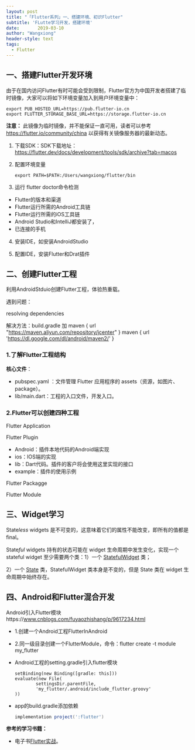 ```yaml
---
layout: post
title: "「Flutter系列」一、搭建环境、初识Flutter"
subtitle: 'FLutte学习开发，搭建环境'
date:       2019-03-10
author: "Wangxiong"
header-style: text
tags:
  - Flutter
---
```


## 一、搭建Flutter开发环境

由于在国内访问Flutter有时可能会受到限制，Flutter官方为中国开发者搭建了临时镜像，大家可以将如下环境变量加入到用户环境变量中：

```
export PUB_HOSTED_URL=https://pub.flutter-io.cn
export FLUTTER_STORAGE_BASE_URL=https://storage.flutter-io.cn
```

**注意：** 此镜像为临时镜像，并不能保证一直可用，读者可以参考<https://flutter.io/community/china> 以获得有关镜像服务器的最新动态。

1. 下载SDK：SDK下载地址：https://flutter.dev/docs/development/tools/sdk/archive?tab=macos

2. 配置环境变量

   ```
   export PATH=$PATH:/Users/wangxiong/flutter/bin
   ```

3. 运行 flutter doctor命令检测

  - Flutter的版本和渠道
  - Flutter运行所需的Android工具链 
  - Flutter运行所需的iOS工具链
  - Android Studio和IntelliJ都安装了，
  - 已连接的手机

4. 安装IDE，如安装AndroidStudio

5. 配置IDE，安装Flutter和Drat插件

## 二、创建Flutter工程

利用AndroidStduio创建Flutter工程，体验热重载。

遇到问题：

resolving dependencies 

解决方法：build.gradle 加 maven { url "https://maven.aliyun.com/repository/jcenter" }  maven { url 'https://dl.google.com/dl/android/maven2/' }

### 1.了解Flutter工程结构

**核心文件**：

- pubspec.yaml ：文件管理 Flutter 应用程序的 assets（资源，如图片、package）。
- lib/main.dart：工程的入口文件，开发入口。

### 2.Flutter可以创建四种工程

Flutter Application

Flutter Plugin

- Android：插件本地代码的Android端实现
- ios：IOS端的实现
- lib：Dart代码。插件的客户将会使用这里实现的接口
- example：插件的使用示例

Flutter Packagge

Flutter Module

## 三、Widget学习

State*less* widgets 是不可变的，这意味着它们的属性不能改变，即所有的值都是 final。

State*ful* widgets 持有的状态可能在 widget 生命周期中发生变化，实现一个 stateful widget 至少需要两个类：1）一个 [StatefulWidget](https://docs.flutter.io/flutter/widgets/StatefulWidget-class.html) 类；

2）一个 [State](https://docs.flutter.io/flutter/widgets/State-class.html) 类，StatefulWidget 类本身是不变的，但是 State 类在 widget 生命周期中始终存在。

## 四、Android和Flutter混合开发

Android引入Flutter模块https://www.cnblogs.com/fuyaozhishang/p/9617234.html

* 1.创建一个Android工程FlutterInAndroid

* 2.同一级目录创建一个FlutterModule，命令：flutter create -t module my_flutter

* Android工程的setting.gradle引入flutter模块

  ```groo
  setBinding(new Binding([gradle: this]))
  evaluate(new File(
          settingsDir.parentFile,
          'my_flutter/.android/include_flutter.groovy'
  ))
  ```

* app的build.gradle添加依赖

  ```groovy
  implementation project(':flutter')
  ```



**参考的学习书籍：**

* 电子书[Flutter实战](https://book.flutterchina.club/)。



